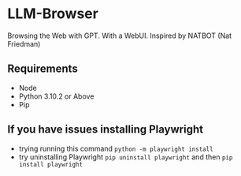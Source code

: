 # LLM-Browser
Browsing the Web with GPT. With a WebUI. Inspired by NATBOT (Nat Friedman)
## Requirements
- Node
- Python 3.10.2 or Above
- Pip
## If you have issues installing Playwright
- trying running this command `python -m playwright install`
- try uninstalling Playwright `pip uninstall playwright` and then `pip install playwright`
